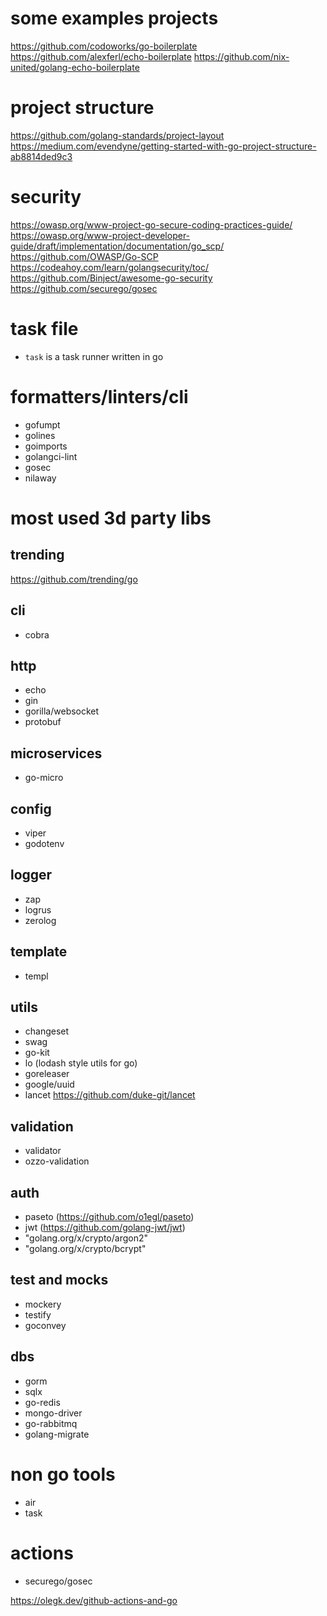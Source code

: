 # some examples projects

<https://github.com/codoworks/go-boilerplate>
<https://github.com/alexferl/echo-boilerplate>
<https://github.com/nix-united/golang-echo-boilerplate>

# project structure

<https://github.com/golang-standards/project-layout>
<https://medium.com/evendyne/getting-started-with-go-project-structure-ab8814ded9c3>

# security

<https://owasp.org/www-project-go-secure-coding-practices-guide/>
<https://owasp.org/www-project-developer-guide/draft/implementation/documentation/go_scp/>
<https://github.com/OWASP/Go-SCP>
<https://codeahoy.com/learn/golangsecurity/toc/>
<https://github.com/Binject/awesome-go-security>
<https://github.com/securego/gosec>

# task file

- `task` is a task runner written in go

# formatters/linters/cli

- gofumpt
- golines
- goimports
- golangci-lint
- gosec
- nilaway

# most used 3d party libs

## trending

<https://github.com/trending/go>

## cli

- cobra

## http

- echo
- gin
- gorilla/websocket
- protobuf

## microservices

- go-micro

## config

- viper
- godotenv

## logger

- zap
- logrus
- zerolog

## template

- templ

## utils

- changeset
- swag
- go-kit
- lo (lodash style utils for go)
- goreleaser
- google/uuid
- lancet <https://github.com/duke-git/lancet>

## validation

- validator
- ozzo-validation

## auth

- paseto (<https://github.com/o1egl/paseto>)
- jwt (<https://github.com/golang-jwt/jwt>)
- "golang.org/x/crypto/argon2"
- "golang.org/x/crypto/bcrypt"

## test and mocks

- mockery
- testify
- goconvey

## dbs

- gorm
- sqlx
- go-redis
- mongo-driver
- go-rabbitmq
- golang-migrate

# non go tools

- air
- task

# actions

- securego/gosec

<https://olegk.dev/github-actions-and-go>

